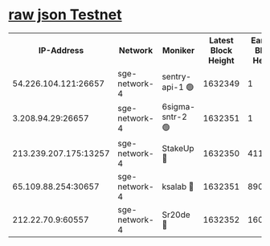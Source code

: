
[raw json Testnet](https://rpc-check.sget.stavr.tech/sget/rpc-sget-result.json)
=


<table><tr><th>IP-Address</th><th>Network</th><th>Moniker</th><th>Latest Block Height</th><th>Earliest Block Height</th><th>Catching Up</th><th>Tx Index</th><th>Voting Power</th><th>Scan Time</th></tr><tr><td>54.226.104.121:26657</td><td>sge-network-4</td><td>sentry-api-1 🟢</td><td>1632349</td><td>1</td><td>False</td><td>on</td><td>0</td><td>2024-02-18T23:43:13.970304685UTC</td></tr><tr><td>3.208.94.29:26657</td><td>sge-network-4</td><td>6sigma-sntr-2 🟢</td><td>1632351</td><td>1</td><td>False</td><td>on</td><td>0</td><td>2024-02-18T23:43:24.263720226UTC</td></tr><tr><td>213.239.207.175:13257</td><td>sge-network-4</td><td>StakeUp 🔴</td><td>1632350</td><td>411001</td><td>False</td><td>off</td><td>100</td><td>2024-02-18T23:43:23.221352114UTC</td></tr><tr><td>65.109.88.254:30657</td><td>sge-network-4</td><td>ksalab 🔴</td><td>1632351</td><td>890001</td><td>False</td><td>off</td><td>2178</td><td>2024-02-18T23:43:28.746599684UTC</td></tr><tr><td>212.22.70.9:60557</td><td>sge-network-4</td><td>Sr20de 🔴</td><td>1632352</td><td>1608978</td><td>False</td><td>on</td><td>104</td><td>2024-02-18T23:43:31.218417650UTC</td></tr></table>
